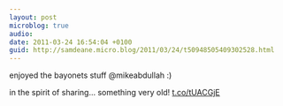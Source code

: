 ```yaml
---
layout: post
microblog: true
audio: 
date: 2011-03-24 16:54:04 +0100
guid: http://samdeane.micro.blog/2011/03/24/t50948505409302528.html
---
```

enjoyed the bayonets stuff @mikeabdullah :)

in the spirit of sharing... something very old! [t.co/tUACGjE](http://t.co/tUACGjE)
